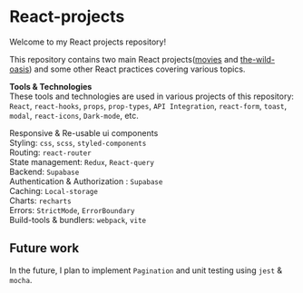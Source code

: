 # React-projects

Welcome to my React projects repository!

This repository contains two main React projects([movies](https://movies-02bf70.netlify.app) and [the-wild-oasis](https://the-wild-oasis-1ef4a.netlify.app/)) and some other React practices covering various topics.  

**Tools & Technologies**  
These tools and technologies are used in various projects of this repository:  
`React`, `react-hooks`, `props`, `prop-types`, `API Integration`, `react-form`, `toast`, `modal`, `react-icons`, `Dark-mode`, etc.

Responsive & Re-usable ui components  
Styling: `css`, `scss`, `styled-components`  
Routing: `react-router`  
State management: `Redux`, `React-query`  
Backend: `Supabase`  
Authentication & Authorization : `Supabase`  
Caching: `Local-storage`  
Charts: `recharts`  
Errors: `StrictMode`, `ErrorBoundary`  
Build-tools & bundlers: `webpack`, `vite`  

## Future work

In the future, I plan to implement `Pagination` and unit testing using `jest` & `mocha`.

